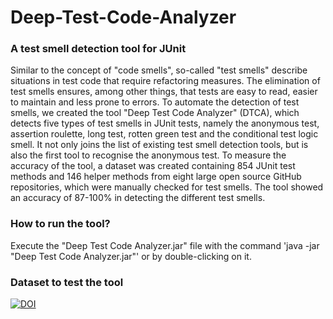# Deep-Test-Code-Analyzer
### A test smell detection tool for JUnit

Similar to the concept of "code smells", so-called "test smells" describe situations in test code that require refactoring measures. The elimination of test smells ensures, among other things, that tests are easy to read, easier to maintain and less prone to errors. To automate the detection of test smells, we created the tool "Deep Test Code Analyzer" (DTCA), which detects five types of test smells in JUnit tests, namely the anonymous test, assertion roulette, long test, rotten green test and the conditional test logic smell. It not only joins the list of existing test smell detection tools, but is also the first tool to recognise the anonymous test. To measure the accuracy of the tool, a dataset was created containing 854 JUnit test methods and 146 helper methods from eight large open source GitHub repositories, which were manually checked for test smells. The tool showed an accuracy of 87-100\% in detecting the different test smells.

### How to run the tool?

Execute the "Deep Test Code Analyzer.jar" file with the command 'java -jar "Deep Test Code Analyzer.jar"' or by double-clicking on it.

### Dataset to test the tool

[![DOI](https://zenodo.org/badge/DOI/10.5281/zenodo.7351414.svg)](https://doi.org/10.5281/zenodo.7351414)
